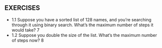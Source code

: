 ## EXERCISES

- 1.1 Suppose you have a sorted list of 128 names, and you’re searching
  through it using binary search. What’s the maximum number of
  steps it would take?
  7
- 1.2 Suppose you double the size of the list. What’s the maximum
  number of steps now? 8
